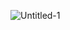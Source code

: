 ![Untitled-1](https://user-images.githubusercontent.com/8890754/104114713-d9b2ef80-534a-11eb-9c78-58bd90a2f716.gif)

<!-- 
<p align="center">
<img src="https://simpleicons.org/icons/javascript.svg" width="40px" height="40px" alt="JavaScript">
&nbsp;&nbsp;
<img src="https://simpleicons.org/icons/react.svg" width="40px" height="40px" alt="React">
&nbsp;&nbsp;
<img src="https://simpleicons.org/icons/redux.svg" width="40px" height="40px" alt="Redux">
&nbsp;&nbsp;
<img src="https://simpleicons.org/icons/html5.svg" width="40px" height="40px" alt="HTML">
&nbsp;&nbsp;
<img src="https://simpleicons.org/icons/css3.svg" width="40px" height="40px" alt="CSS">
&nbsp;&nbsp;
<img src="https://simpleicons.org/icons/expo.svg" width="40px" height="40px" alt="Expo">
</p>
<p align="center">
<img src="https://simpleicons.org/icons/visualstudiocode.svg" width="40px" height="40px" alt="VSC">
&nbsp;&nbsp;  
<img src="https://simpleicons.org/icons/node-dot-js.svg" width="40px" height="40px" alt="Nodejs">
&nbsp;&nbsp;
<img src="https://simpleicons.org/icons/express.svg" width="40px" height="40px" alt="Express">
&nbsp;&nbsp;
<img src="https://simpleicons.org/icons/amazonaws.svg" width="40px" height="40px" alt="AWS">
&nbsp;&nbsp;
<img src="https://simpleicons.org/icons/mysql.svg" width="50px" height="50px" alt="mySQL">
</p>
<p align="center">
<img src="https://simpleicons.org/icons/figma.svg" width="35px" height="35px" alt="Figma">
&nbsp;&nbsp;
<img src="https://simpleicons.org/icons/adobephotoshop.svg" width="40px" height="40px" alt="photoshop">
&nbsp;&nbsp;
<img src="https://simpleicons.org/icons/adobeillustrator.svg" width="40px" height="40px" alt="illustrator">
&nbsp;&nbsp;
<img src="https://simpleicons.org/icons/adobexd.svg" width="40px" height="40px" alt="xd">
</p>
 -->
